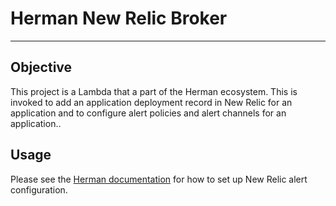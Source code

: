 # Herman New Relic Broker
---
## Objective
This project is a Lambda that a part of the Herman ecosystem. 
This is invoked to add an application deployment record in New Relic for an 
application and to configure alert policies and alert channels for an application..

## Usage
Please see the [Herman documentation](https://github.com/libertymutual/herman) for how to set up New Relic alert configuration.
